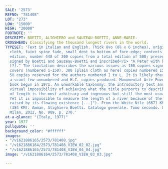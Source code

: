 ```yaml
---
SALE: '2573'
REFNO: "781408"
LOT: "273"
LOW: "15000"
HIGH: "20000"
FOOTNOTE: ''
DESCRIPT: BOETTI, ALIGHIERO and SAUZEAU-BOETTI, ANNE-MARIE.
CROSSHEAD: Classifying the thousand longest rivers in the world.
TYPESET: 'Text in Italian and English. Thick 8vo (8½ x 6 inches), original full red
  cloth, faint spine fade, small dent to bottom of fore-edge; contents clean. <i>Limited
  edition, number 448 of 300 copies from a total edition of 500; presentation copy,
  signed by Boetti and Sauzeau-Boetti and inscribed</i> "A Peter with big simpaty
  [?]." The limitation describes the various issues as 150 copies signed with embroidered
  covers (numbered 1-150), 300 [plain cloth as here] copies numbered 151-450, and
  50 copies reserved for the authors numbered I to L. It is likely there were also
  a scant few unnumbered and H.C. copies produced. Monumental Arte Povera artists
  book begun in 1971. An unworkable taxonomy: the introductory text announces the
  virtual impossibility of achieving what the title purports to describe ("The criterion
  of length is the most arbitrary and ingenuous but still the most usually applied.
  Yet it is impossible to measure the length of a river because of the thousand perplexities
  raised by its flowing existence [...]"). From the White Nile (6671 KM) to the Agusan
  (384 KM). Amman, Alighiero Boetti. Catalogo generale. Tomo secondo. Opere 1972-1979,
  Milan, 2012, No. 909, p. 270.'
at-a-glance: "(Italy, 1977)"
year: 1977
pullquote: ''
background_color: "#ffffff"
images:
- "/v1621886165/2573/781408.jpg"
- "/v1621886164/2573/781408_VIEW_02_02.jpg"
- "/v1621886165/2573/781408_VIEW_04_04.jpg"
image: "/v1621886164/2573/781408_VIEW_03_03.jpg"

---
```

